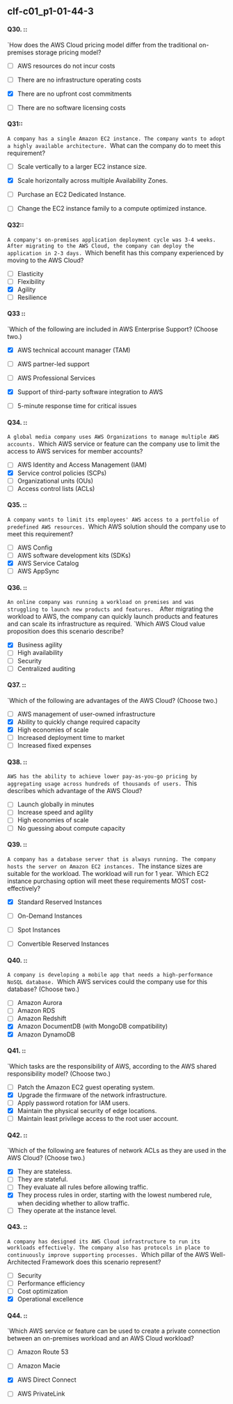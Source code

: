 ##   clf-c01_p1-01-44-3

#### Q30. ::
`How does the AWS Cloud pricing model differ from the traditional on-premises storage pricing model?

- [ ] AWS resources do not incur costs
- [ ] There are no infrastructure operating costs
- [x] There are no upfront cost commitments
- [ ] There are no software licensing costs


#### Q31::
`A company has a single Amazon EC2 instance. The company wants to adopt a highly available architecture.
`What can the company do to meet this requirement?

- [ ] Scale vertically to a larger EC2 instance size.
- [x] Scale horizontally across multiple Availability Zones.
- [ ] Purchase an EC2 Dedicated Instance.
- [ ] Change the EC2 instance family to a compute optimized instance.


#### Q32::
`A company's on-premises application deployment cycle was 3-4 weeks. After migrating to the AWS Cloud, the company can deploy the application in 2-3 days.
`Which benefit has this company experienced by moving to the AWS Cloud?

- [ ] Elasticity
- [ ] Flexibility
- [x] Agility
- [ ] Resilience

#### Q33 ::
`Which of the following are included in AWS Enterprise Support? (Choose two.)


- [x] AWS technical account manager (TAM)
- [ ] AWS partner-led support
- [ ] AWS Professional Services
- [x] Support of third-party software integration to AWS
- [ ] 5-minute response time for critical issues


#### Q34. :: 
`A global media company uses AWS Organizations to manage multiple AWS accounts.
`Which AWS service or feature can the company use to limit the access to AWS services for member accounts?

- [ ] AWS Identity and Access Management (IAM)
- [x] Service control policies (SCPs) 
- [ ] Organizational units (OUs)
- [ ] Access control lists (ACLs)

#### Q35. ::
`A company wants to limit its employees' AWS access to a portfolio of predefined AWS resources.
`Which AWS solution should the company use to meet this requirement?

- [ ] AWS Config
- [ ] AWS software development kits (SDKs)
- [x] AWS Service Catalog 
- [ ] AWS AppSync

#### Q36. ::
`An online company was running a workload on premises and was struggling to launch new products and features. 
`After migrating the workload to AWS, the company can quickly launch products and features and can scale its infrastructure as required.
`Which AWS Cloud value proposition does this scenario describe?

- [x] Business agility
- [ ] High availability
- [ ] Security
- [ ] Centralized auditing

#### Q37. :: 
`Which of the following are advantages of the AWS Cloud? (Choose two.)

- [ ] AWS management of user-owned infrastructure
- [x] Ability to quickly change required capacity
- [x] High economies of scale
- [ ] Increased deployment time to market
- [ ] Increased fixed expenses

#### Q38. ::
`AWS has the ability to achieve lower pay-as-you-go pricing by aggregating usage across hundreds of thousands of users.
`This describes which advantage of the AWS Cloud?


- [ ] Launch globally in minutes
- [ ] Increase speed and agility
- [ ] High economies of scale
- [ ] No guessing about compute capacity

#### Q39. ::
`A company has a database server that is always running. The company hosts the server on Amazon EC2 instances.
`The instance sizes are suitable for the workload. The workload will run for 1 year.
`Which EC2 instance purchasing option will meet these requirements MOST cost-effectively?

- [x] Standard Reserved Instances
- [ ] On-Demand Instances
- [ ] Spot Instances
- [ ] Convertible Reserved Instances


#### Q40. ::
`A company is developing a mobile app that needs a high-performance NoSQL database.
`Which AWS services could the company use for this database? (Choose two.)

- [ ] Amazon Aurora
- [ ] Amazon RDS
- [ ] Amazon Redshift
- [x] Amazon DocumentDB (with MongoDB compatibility)
- [x] Amazon DynamoDB

#### Q41. ::
`Which tasks are the responsibility of AWS, according to the AWS shared responsibility model? (Choose two.)

- [ ] Patch the Amazon EC2 guest operating system.
- [x] Upgrade the firmware of the network infrastructure.
- [ ] Apply password rotation for IAM users.
- [x] Maintain the physical security of edge locations.
- [ ] Maintain least privilege access to the root user account.

#### Q42. ::
`Which of the following are features of network ACLs as they are used in the AWS Cloud? (Choose two.)

- [x] They are stateless.
- [ ] They are stateful.
- [ ] They evaluate all rules before allowing traffic.
- [x] They process rules in order, starting with the lowest numbered rule, when deciding whether to allow traffic.
- [ ] They operate at the instance level.

#### Q43. ::
`A company has designed its AWS Cloud infrastructure to run its workloads effectively. The company also has protocols in place to continuously improve supporting processes.
`Which pillar of the AWS Well-Architected Framework does this scenario represent?

- [ ] Security
- [ ] Performance efficiency
- [ ] Cost optimization
- [x] Operational excellence

#### Q44. ::
`Which AWS service or feature can be used to create a private connection between an on-premises workload and an AWS Cloud workload?

- [ ] Amazon Route 53
- [ ] Amazon Macie
- [x] AWS Direct Connect
- [ ] AWS PrivateLink

